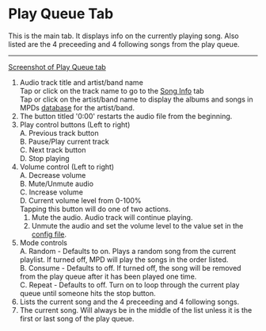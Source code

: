 # Play Queue Tab

This is the main tab. It displays info on the currently playing song. Also listed are the 4 preceeding and 4 following songs from the play queue.

---

[Screenshot of Play Queue tab](./playqueue_tab.png)

1. Audio track title and artist/band name  
 Tap or click on the track name to go to the [Song Info](./songinfo.md) tab  
 Tap or click on the artist/band name to display the albums and songs in MPDs [database](./database.md) for the artist/band.
2. The button titled '0:00' restarts the audio file from the beginning.
3. Play control buttons (Left to right)  
  A. Previous track button  
  B. Pause/Play current track  
  C. Next track button  
  D. Stop playing
4. Volume control (Left to right)  
  A. Decrease volume  
  B. Mute/Unmute audio  
  C. Increase volume  
  D. Current volume level from 0-100%  
   Tapping this button will do one of two actions.
   1. Mute the audio. Audio track will continue playing.
   2. Unmute the audio and set the volume level to the value set in the [config file](./configfile.md).
5. Mode controls  
 A. Random - Defaults to on. Plays a random song from the current playlist. If turned off, MPD will play the songs in the order listed.  
 B. Consume - Defaults to off. If turned off, the song will be removed from the play queue after it has been played one time.  
 C. Repeat - Defaults to off. Turn on to loop through the current play queue until someone hits the stop button.
6. Lists the current song and the 4 preceeding and 4 following songs.
7. The current song. Will always be in the middle of the list unless it is the first or last song of the play queue.
